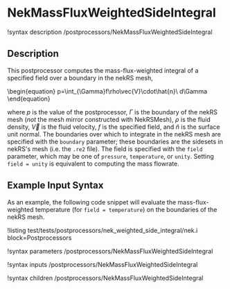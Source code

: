 # NekMassFluxWeightedSideIntegral

!syntax description /postprocessors/NekMassFluxWeightedSideIntegral

## Description

This postprocessor computes the mass-flux-weighted integral of
a specified field over a boundary in the nekRS mesh,

\begin{equation}
p=\int_{\Gamma}f\rho\vec{V}\cdot\hat{n}\ d\Gamma
\end{equation}

where $p$ is the value of the postprocessor,
$\Gamma$ is the boundary of the nekRS mesh (*not* the mesh mirror constructed with
NekRSMesh), $\rho$ is the fluid density, $\vec{V}$ is the fluid velocity,
$f$ is the specified field,
and $\hat{n}$ is the surface unit normal. The boundaries over which to integrate in
the nekRS mesh are specified with the `boundary` parameter; these boundaries
are the sidesets in nekRS's mesh (i.e. the `.re2` file). The field is specified with the `field` parameter, which may be one of
`pressure`, `temperature`, or `unity`. Setting `field = unity` is equivalent to computing
the mass flowrate.

## Example Input Syntax

As an example, the following code snippet will evaluate the
mass-flux-weighted temperature (for `field = temperature`)
on the boundaries of the nekRS mesh.

!listing test/tests/postprocessors/nek_weighted_side_integral/nek.i
  block=Postprocessors

!syntax parameters /postprocessors/NekMassFluxWeightedSideIntegral

!syntax inputs /postprocessors/NekMassFluxWeightedSideIntegral

!syntax children /postprocessors/NekMassFluxWeightedSideIntegral
